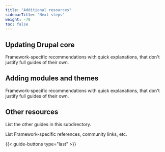 ```yaml
---
title: "Additional resources"
sidebarTitle: "Next steps"
weight: -70
toc: false
---
```


## Updating Drupal core

Framework-specific recommendations with quick explanations, that don't justify full guides of their own.

## Adding modules and themes

Framework-specific recommendations with quick explanations, that don't justify full guides of their own.

## Other resources

List the other guides in this subdirectory.

List Framework-specific references, community links, etc.

{{< guide-buttons type="last" >}}